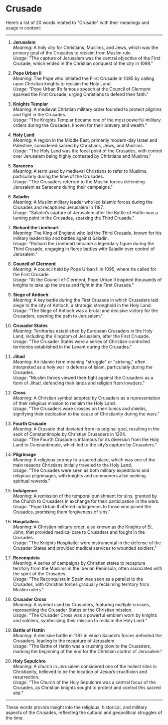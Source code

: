 # Crusade

Here’s a list of 20 words related to "Crusade" with their meanings and usage in context:

---

1. **Jerusalem**  
   *Meaning*: A holy city for Christians, Muslims, and Jews, which was the primary goal of the Crusades to reclaim from Muslim rule.  
   *Usage*: "The capture of Jerusalem was the central objective of the First Crusade, which ended in the Christian conquest of the city in 1099."

2. **Pope Urban II**  
   *Meaning*: The Pope who initiated the First Crusade in 1095 by calling upon Christian knights to reclaim the Holy Land.  
   *Usage*: "Pope Urban II’s famous speech at the Council of Clermont sparked the First Crusade, urging Christians to defend their faith."

3. **Knights Templar**  
   *Meaning*: A medieval Christian military order founded to protect pilgrims and fight in the Crusades.  
   *Usage*: "The Knights Templar became one of the most powerful military orders during the Crusades, known for their bravery and wealth."

4. **Holy Land**  
   *Meaning*: A region in the Middle East, primarily modern-day Israel and Palestine, considered sacred by Christians, Jews, and Muslims.  
   *Usage*: "The Holy Land was the focal point of the Crusades, with control over Jerusalem being highly contested by Christians and Muslims."

5. **Saracens**  
   *Meaning*: A term used by medieval Christians to refer to Muslims, particularly during the time of the Crusades.  
   *Usage*: "The Crusaders referred to the Muslim forces defending Jerusalem as Saracens during their campaigns."

6. **Saladin**  
   *Meaning*: A Muslim military leader who led Islamic forces during the Crusades and recaptured Jerusalem in 1187.  
   *Usage*: "Saladin’s capture of Jerusalem after the Battle of Hattin was a turning point in the Crusades, sparking the Third Crusade."

7. **Richard the Lionheart**  
   *Meaning*: The King of England who led the Third Crusade, known for his military leadership and battles against Saladin.  
   *Usage*: "Richard the Lionheart became a legendary figure during the Third Crusade, engaging in fierce battles with Saladin over control of Jerusalem."

8. **Council of Clermont**  
   *Meaning*: A council held by Pope Urban II in 1095, where he called for the First Crusade.  
   *Usage*: "At the Council of Clermont, Pope Urban II inspired thousands of knights to take up the cross and fight in the First Crusade."

9. **Siege of Antioch**  
   *Meaning*: A key battle during the First Crusade in which Crusaders laid siege to the city of Antioch, a strategic stronghold in the Holy Land.  
   *Usage*: "The Siege of Antioch was a brutal and decisive victory for the Crusaders, opening the path to Jerusalem."

10. **Crusader States**  
   *Meaning*: Territories established by European Crusaders in the Holy Land, including the Kingdom of Jerusalem, after the First Crusade.  
   *Usage*: "The Crusader States were a series of Christian-controlled territories established in the Levant during the Crusades."

11. **Jihad**  
   *Meaning*: An Islamic term meaning "struggle" or "striving," often interpreted as a holy war in defense of Islam, particularly during the Crusades.  
   *Usage*: "Muslim forces viewed their fight against the Crusaders as a form of Jihad, defending their lands and religion from invaders."

12. **Cross**  
   *Meaning*: A Christian symbol adopted by Crusaders as a representation of their religious mission to reclaim the Holy Land.  
   *Usage*: "The Crusaders wore crosses on their tunics and shields, signifying their dedication to the cause of Christianity during the wars."

13. **Fourth Crusade**  
   *Meaning*: A Crusade that deviated from its original goal, resulting in the sack of Constantinople by Christian Crusaders in 1204.  
   *Usage*: "The Fourth Crusade is infamous for its diversion from the Holy Land to Constantinople, which led to the city’s capture by Crusaders."

14. **Pilgrimage**  
   *Meaning*: A religious journey to a sacred place, which was one of the main reasons Christians initially traveled to the Holy Land.  
   *Usage*: "The Crusades were seen as both military expeditions and religious pilgrimages, with knights and commoners alike seeking spiritual rewards."

15. **Indulgence**  
   *Meaning*: A remission of the temporal punishment for sins, granted by the Church to Crusaders in exchange for their participation in the wars.  
   *Usage*: "Pope Urban II offered indulgences to those who joined the Crusades, promising them forgiveness of sins."

16. **Hospitallers**  
   *Meaning*: A Christian military order, also known as the Knights of St. John, that provided medical care to Crusaders and fought in the Crusades.  
   *Usage*: "The Knights Hospitaller were instrumental in the defense of the Crusader States and provided medical services to wounded soldiers."

17. **Reconquista**  
   *Meaning*: A series of campaigns by Christian states to recapture territory from the Muslims in the Iberian Peninsula, often associated with the spirit of the Crusades.  
   *Usage*: "The Reconquista in Spain was seen as a parallel to the Crusades, with Christian forces gradually reclaiming territory from Muslim rulers."

18. **Crusader Cross**  
   *Meaning*: A symbol used by Crusaders, featuring multiple crosses, representing the Crusader States or the Christian mission.  
   *Usage*: "The Crusader Cross was a powerful emblem worn by knights and soldiers, symbolizing their mission to reclaim the Holy Land."

19. **Battle of Hattin**  
   *Meaning*: A decisive battle in 1187 in which Saladin’s forces defeated the Crusaders, leading to the recapture of Jerusalem.  
   *Usage*: "The Battle of Hattin was a crushing blow to the Crusaders, marking the beginning of the end for the Christian control of Jerusalem."

20. **Holy Sepulchre**  
   *Meaning*: A church in Jerusalem considered one of the holiest sites in Christianity, believed to be the location of Jesus’s crucifixion and resurrection.  
   *Usage*: "The Church of the Holy Sepulchre was a central focus of the Crusades, as Christian knights sought to protect and control this sacred site."

---

These words provide insight into the religious, historical, and military aspects of the Crusades, reflecting the cultural and geopolitical struggles of the time.
